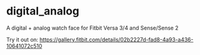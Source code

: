 # digital_analog
A digital + analog watch face for Fitbit Versa 3/4 and Sense/Sense 2

Try it out on: https://gallery.fitbit.com/details/02b2227d-fad8-4a93-a436-10641072c510
